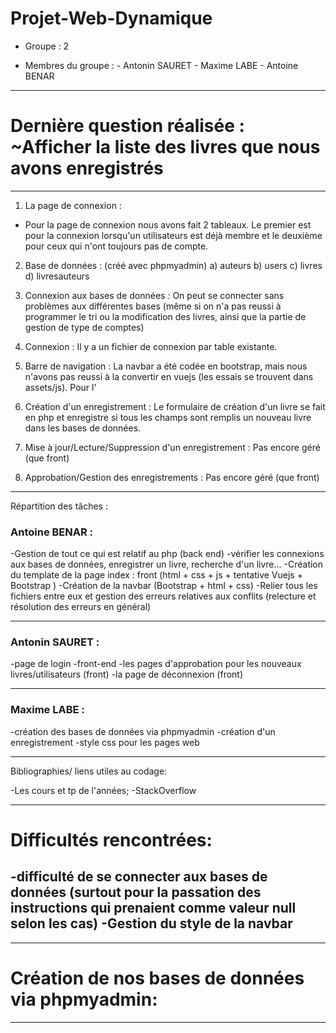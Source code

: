 # Projet-Web-Dynamique

* Groupe : 2

* Membres du groupe : - Antonin SAURET 
                      - Maxime LABE
                      - Antoine BENAR

-----------------------------------------

# Dernière question réalisée : ~Afficher la liste des livres que nous avons enregistrés 

-----------------------------------------

1) La page de connexion : 

* Pour la page de connexion nous avons fait 2 tableaux.
    Le premier est pour la connexion lorsqu'un utilisateurs est déjà membre et le deuxième pour ceux qui n'ont toujours pas de compte.


2) Base de données : (créé avec phpmyadmin)
    a) auteurs
    b) users
    c) livres
    d) livresauteurs


7) Connexion aux bases de données : On peut se connecter sans problèmes aux différentes bases (même si on n'a pas reussi à programmer le tri ou la modification des livres, ainsi que la partie de gestion de type de comptes)

8) Connexion : Il y a un fichier de connexion par table existante.


10) Barre de navigation : La navbar a été codée en bootstrap, mais nous n'avons pas reussi à la convertir en vuejs (les essais se trouvent dans assets/js). Pour l'


11) Création d'un enregistrement : Le formulaire de création d'un livre se fait en php et enregistre si tous les champs sont remplis un nouveau livre dans les bases de données.

12) Mise à jour/Lecture/Suppression d'un enregistrement : Pas encore géré (que front)

13) Approbation/Gestion des enregistrements : Pas encore géré (que front)


-----------------------------------------
Répartition des tâches : 

### Antoine BENAR :

-Gestion de tout ce qui est relatif au php (back end) 
-vérifier les connexions aux bases de données, enregistrer un livre, recherche d'un livre...
-Création du template de la page index : front (html + css + js + tentative Vuejs + Bootstrap )
-Création de la navbar (Bootstrap + html + css)
-Relier tous les fichiers entre eux et gestion des erreurs relatives aux conflits (relecture et résolution des erreurs en général)

-----------------------------------------
### Antonin SAURET :

-page de login
-front-end
-les pages d'approbation pour les nouveaux livres/utilisateurs (front)
-la page de déconnexion (front)

-----------------------------------------
### Maxime LABE :

-création des bases de données via phpmyadmin
-création d'un enregistrement
-style css pour les pages web

-----------------------------------------

Bibliographies/ liens utiles au codage: 

-Les cours et tp de l'années;
-StackOverflow

-----------------------------------------

# Difficultés rencontrées:

-difficulté de se connecter aux bases de données (surtout pour la passation des instructions qui prenaient comme valeur null selon les cas)
-Gestion du style de la navbar
-


-----------------------------------------

# Création de nos bases de données via phpmyadmin: 


------------------------------------------